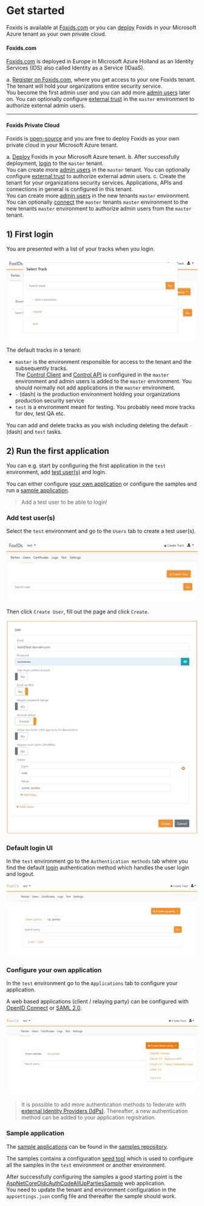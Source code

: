 # Get started
Foxids is available at [Foxids.com](https://foxids.com) or you can [deploy](deployment.md) Foxids in your Microsoft Azure tenant as your own private cloud.

#### Foxids.com 
[Foxids.com](https://foxids.com) is deployed in Europe in Microsoft Azure Holland as an Identity Services (IDS) also called Identity as a Service (IDaaS).

a. [Register on Foxids.com](https://foxids.com/action/createtenant), where you get access to your one Foxids tenant. The tenant will hold your organizations entire security service.  
You become the first admin user and you can add more [admin users](control.md#create-administrator-users) later on. You can optionally configure [external trust](howto-connect.md#auth-met---how-to-connect-identity-provider-idp) in the `master` environment to authorize external admin users.

---

#### Foxids Private Cloud
Foxids is [open-source](index.md#free-and-open-source) and you are free to deploy Foxids as your own private cloud in your Microsoft Azure tenant.

a. [Deploy](deployment.md) Foxids in your Microsoft Azure tenant.
b. After successfully deployment, [login](deployment.md#first-login-and-admin-users) to the `master` tenant.  
You can create more [admin users](control.md#create-administrator-users) in the `master` tenant. You can optionally configure [external trust](howto-connect.md#auth-met---how-to-connect-identity-provider-idp) to authorize external admin users.
c. Create the tenant for your organizations security services. Applications, APIs and connections in general is configured in this tenant.  
You can create more [admin users](control.md#create-administrator-users) in the new tenants `master` environment. 
You can optionally [connect](howto-oidc-foxids.md) the `master` tenants `master` environment to the new tenants `master` environment to authorize admin users from the `master` tenant.


## 1) First login
You are presented with a list of your tracks when you login.

![Foxids first login](images/get-started-first-access.png)

The default tracks in a tenant:

- `master` is the environment responsible for access to the tenant and the subsequently tracks.  
The [Control Client](control.md#foxids-control-client) and [Control API](control.md#foxids-control-api) is configured in the `master` environment and admin users is added to the `master` environment. 
You should normally not add applications in the `master` environment.
- `-` (dash) is the production environment holding your organizations production security service
- `test` is a environment meant for testing. You probably need more tracks for dev, test QA etc.

You can add and delete tracks as you wish including deleting the default `-` (dash) and `test` tasks.

## 2) Run the first application
You can e.g. start by configuring the first application in the `test` environment, add [test user(s)](get-started.md#add-test-users) and login.

You can either configure [your own application](get-started.md#configure-your-own-application) or configure the samples and run a [sample application](get-started.md#sample-application).

> Add a test user to be able to login!

### Add test user(s)
Select the `test` environment and go to the `Users` tab to create a test user(s).

![Test user](images/get-started-test-user.png)

Then click `Create User`, fill out the page and click `Create`.

![Create test user](images/get-started-test-user-new.png)

### Default login UI
In the `test` environment go to the `Authentication methods` tab where you find the default [login](login.md) authentication method which handles the user login and logout.

![Login authentication method](images/get-started-login.png)


### Configure your own application 
In the `test` environment go to the `Applications` tab to configure your application. 

A web based applications (client / relaying party) can be configured with [OpenID Connect](app-reg-oidc.md) or [SAML 2.0](app-reg-saml-2.0.md).

![Application registration](images/get-started-app.png)

> It is possible to add more authentication methods to federate with [external Identity Providers (IdPs)](howto-connect.md#auth-met---how-to-connect-identity-provider-idp). Thereafter, a new authentication method can be added to your application registration.


### Sample application
The [sample applications](samples.md) can be found in the [samples repository](https://github.com/ITfoxtec/Foxids.Samples).

The samples contains a configuration [seed tool](samples.md#configure-the-sample-seed-tool) which is used to configure all the samples in the `test` environment or another environment.

After successfully configuring the samples a good starting point is the [AspNetCoreOidcAuthCodeAllUpPartiesSample](samples.md#aspnetcoreoidcauthcodealluppartiessample) web application.  
You need to update the tenant and environment configuration in the `appsettings.json` config file and thereafter the sample should work.
